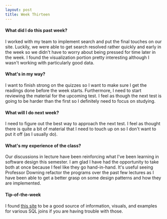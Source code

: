 ```yaml
---
layout: post
title: Week Thirteen
---
```

#### What did I do this past week?

I worked with my team to implement search and put the final touches on our site. Luckily, we were able to get search resolved rather quickly and early in the week so we didn't have to worry about being pressed for time later in the week. I found the visualization portion pretty interesting although I wasn't working with particularly good data.

#### What's in my way?

I want to finish strong on the quizzes so I want to make sure I get the readings done before the week starts. Furthermore, I need to start reviewing the material for the upcoming test. I feel as though the next test is going to be harder than the first so I definitely need to focus on studying.

#### What will I do next week?

I need to figure out the best way to approach the next test. I feel as thought there is quite a bit of material that I need to touch up on so I don't want to put it off (as I usually do).

#### What's my experience of the class?

Our discussions in lecture have been reinforcing what I've been learning in software design this semester. I am glad I have had the opportunity to take both at once because I feel like they go hand-in-hand. It's useful seeing Professor Downing refactor the programs over the past few lectures as I have been able to get a better grasp on some design patterns and how they are implemented.

#### Tip-of-the-week

I found [this site](http://www.sql-join.com/sql-join-types/) to be a good source of information, visuals, and examples for various SQL joins if you are having trouble with those.
